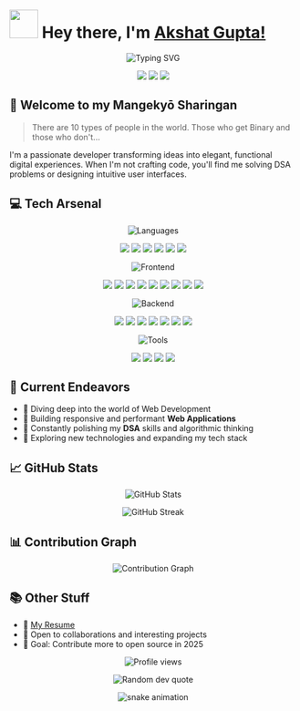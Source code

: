 # <img src="https://media.giphy.com/media/VgCDAzcKvsR6OM0uWg/giphy.gif" width="50"> Hey there, I'm [Akshat Gupta!](https://akshatgg.vercel.app/) 

<p align="center">
  <img src="https://readme-typing-svg.herokuapp.com?font=Fira+Code&pause=1000&color=F75C7E&center=true&vCenter=true&width=435&lines=Full+Stack+Developer;Problem+Solver;Creative+Coder;Open+Source+Enthusiast" alt="Typing SVG" />
</p>

<p align="center">
  <a href="https://www.linkedin.com/in/akshatgg"><img src="https://img.shields.io/badge/-Akshat-0077B5?style=for-the-badge&logo=Linkedin&logoColor=white"/></a>
  <a href="https://twitter.com/akshat___30"><img src="https://img.shields.io/badge/-Akshat-1DA1F2?style=for-the-badge&logo=Twitter&logoColor=white"/></a>
  <a href="mailto:akshatg9636@gmail.com"><img src="https://img.shields.io/badge/-akshatg9636@gmail.com-D14836?style=for-the-badge&logo=Gmail&logoColor=white"/></a>
</p>

## 🔮 Welcome to my Mangekyō Sharingan

> There are 10 types of people in the world. Those who get Binary and those who don't...

I'm a passionate developer transforming ideas into elegant, functional digital experiences. When I'm not crafting code, you'll find me solving DSA problems or designing intuitive user interfaces.

## 💻 Tech Arsenal

<p align="center">
  <img src="https://img.shields.io/badge/Languages-🚀-blue?style=for-the-badge" alt="Languages"/>
</p>

<p align="center">
  <img src="https://img.shields.io/badge/JavaScript-F7DF1E?style=flat-square&logo=javascript&logoColor=black" />
  <img src="https://img.shields.io/badge/TypeScript-3178C6?style=flat-square&logo=typescript&logoColor=white" />
  <img src="https://img.shields.io/badge/C++-00599C?style=flat-square&logo=c%2B%2B&logoColor=white" />
  <img src="https://img.shields.io/badge/C-A8B9CC?style=flat-square&logo=c&logoColor=black" />
  <img src="https://img.shields.io/badge/Java-ED8B00?style=flat-square&logo=java&logoColor=white" />
  <img src="https://img.shields.io/badge/Python-3776AB?style=flat-square&logo=python&logoColor=white" />
</p>

<p align="center">
  <img src="https://img.shields.io/badge/Frontend-⚡-orange?style=for-the-badge" alt="Frontend"/>
</p>

<p align="center">
  <img src="https://img.shields.io/badge/React-61DAFB?style=flat-square&logo=react&logoColor=black" />
  <img src="https://img.shields.io/badge/Next.js-000000?style=flat-square&logo=next.js&logoColor=white" />
  <img src="https://img.shields.io/badge/HTML5-E34F26?style=flat-square&logo=html5&logoColor=white" />
  <img src="https://img.shields.io/badge/CSS3-1572B6?style=flat-square&logo=css3&logoColor=white" />
  <img src="https://img.shields.io/badge/Tailwind-38B2AC?style=flat-square&logo=tailwind-css&logoColor=white" />
  <img src="https://img.shields.io/badge/Material UI-0081CB?style=flat-square&logo=material-ui&logoColor=white" />
  <img src="https://img.shields.io/badge/Bootstrap-7952B3?style=flat-square&logo=bootstrap&logoColor=white" />
  <img src="https://img.shields.io/badge/Three.js-000000?style=flat-square&logo=three.js&logoColor=white" />
  <img src="https://img.shields.io/badge/Redux-764ABC?style=flat-square&logo=redux&logoColor=white" />
</p>

<p align="center">
  <img src="https://img.shields.io/badge/Backend-💾-green?style=for-the-badge" alt="Backend"/>
</p>

<p align="center">
  <img src="https://img.shields.io/badge/Node.js-339933?style=flat-square&logo=node.js&logoColor=white" />
  <img src="https://img.shields.io/badge/Express-000000?style=flat-square&logo=express&logoColor=white" />
  <img src="https://img.shields.io/badge/MongoDB-47A248?style=flat-square&logo=mongodb&logoColor=white" />
  <img src="https://img.shields.io/badge/PostgreSQL-336791?style=flat-square&logo=postgresql&logoColor=white" />
  <img src="https://img.shields.io/badge/MySQL-4479A1?style=flat-square&logo=mysql&logoColor=white" />
  <img src="https://img.shields.io/badge/Prisma-2D3748?style=flat-square&logo=prisma&logoColor=white" />
  <img src="https://img.shields.io/badge/HPanel-FF6C37?style=flat-square&logo=cpanel&logoColor=white" />
</p>

<p align="center">
  <img src="https://img.shields.io/badge/Tools-🛠️-purple?style=for-the-badge" alt="Tools"/>
</p>

<p align="center">
  <img src="https://img.shields.io/badge/Git-F05032?style=flat-square&logo=git&logoColor=white" />
  <img src="https://img.shields.io/badge/Docker-2496ED?style=flat-square&logo=docker&logoColor=white" />
  <img src="https://img.shields.io/badge/Postman-FF6C37?style=flat-square&logo=postman&logoColor=white" />
  <img src="https://img.shields.io/badge/Vite-646CFF?style=flat-square&logo=vite&logoColor=white" />
</p>

## 🚀 Current Endeavors

- 🌊 Diving deep into the world of Web Development
- 🔭 Building responsive and performant **Web Applications**
- 🌱 Constantly polishing my **DSA** skills and algorithmic thinking
- 🧠 Exploring new technologies and expanding my tech stack

## 📈 GitHub Stats

<p align="center">
  <img src="https://github-readme-stats.vercel.app/api?username=akshatgg&show_icons=true&theme=radical" alt="GitHub Stats" />
</p>

<p align="center">
  <img src="https://github-readme-streak-stats.herokuapp.com/?user=akshatgg&theme=radical" alt="GitHub Streak" />
</p>

## 📊 Contribution Graph

<p align="center">
  <img src="https://activity-graph.herokuapp.com/graph?username=akshatgg&theme=react-dark" alt="Contribution Graph" />
</p>

## 📚 Other Stuff

- 📝 [My Resume](https://drive.google.com/file/d/1Zt5wiTWwcXuGzvqZgeDoLWhj5BwKaYeG/view?usp=sharing)
- 💼 Open to collaborations and interesting projects
- 🎯 Goal: Contribute more to open source in 2025

<p align="center">
  <img src="https://komarev.com/ghpvc/?username=akshatgg&color=blueviolet&style=flat-square" alt="Profile views" />
</p>

<p align="center">
  <img src="https://quotes-github-readme.vercel.app/api?type=horizontal&theme=radical" alt="Random dev quote" />
</p>

<!-- Snake animation -->
<div align="center">
  <img src="https://github.com/akshatgg/akshatgg/blob/output/github-contribution-grid-snake.svg" alt="snake animation" />
</div>
